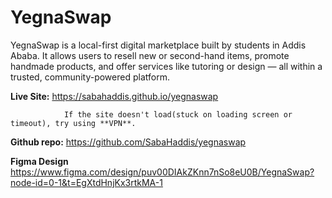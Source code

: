 # YegnaSwap

YegnaSwap is a local-first digital marketplace built by students in Addis Ababa. It allows users to resell new or second-hand items, promote handmade products, and offer services like tutoring or design — all within a trusted, community-powered platform.

 **Live Site:** https://sabahaddis.github.io/yegnaswap
 
                If the site doesn't load(stuck on loading screen or timeout), try using **VPN**.
 
 **Github repo:** https://github.com/SabaHaddis/yegnaswap
 
 **Figma Design** https://www.figma.com/design/puv00DIAkZKnn7nSo8eU0B/YegnaSwap?node-id=0-1&t=EgXtdHnjKx3rtkMA-1

